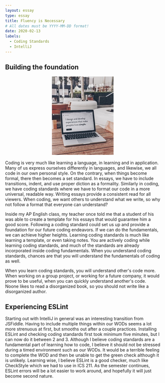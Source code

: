 ```yaml
---
layout: essay
type: essay
title: Fluency is Necessary
# All dates must be YYYY-MM-DD format!
date: 2020-02-13
labels:
  - Coding Standards
  - IntelliJ
---
```


## Building the foundation
<p align="center"><img class="ui tiny left circular floated image" src="../images/codingStandard.jpg"></p>
  Coding is very much like learning a language, in learning and in application. Many of us express ourselves differently in languages, and likewise, we all code in our own personal style. On the contrary, when things become formal, there then becomes a set standard. In essays, we have to include transitions, indent, and use proper diction as a formality. Similarly in coding, we have coding standards where we have to format our code in a more universal, readable way. Writing essays provide a consistent read for all viewers. When coding, we want others to understand what we write, so why not follow a format that everyone can understand? 
  
  Inside my AP English class, my teacher once told me that a student of his was able to create a template for his essays that would guarantee him a good score. Following a coding standard could set us up and provide a foundation for our future coding endeavors. If we can do the fundamentals, we can achieve higher heights. Learning coding standards is much like learning a template, or even taking notes. You are actively coding while learning coding standards, and much of the standards are already incorporated inside coding fundamentals. When you understand coding standards, chances are that you will understand the fundamentals of coding as well.
  
  When you learn coding standards, you will understand other's code more. When working on a group project, or working for a future company, it would prove to be useful, when you can quickly understand another's code. Noone likes to read a disorganized book, so you should not write like a disorganized author. 

## Experiencing ESLint
  Starting out with IntelliJ in general was an interesting transition from JSFiddle. Having to include multiple things within our WODs seems a lot more strenuous at first, but smooths out after a couple practices. Installing ESLint and checking coding standards first took minimum five minutes, but I can now do it between 2 and 3. Although I believe coding standards are a fundamental part of learning how to code, I believe it should not be stressed during a timed environment such as our WODs. It would be a terrible feeling to complete the WOD and then be unable to get the green check although it is unlikely. Learning wise, I believe ESLint is a good checker, much like CheckStyle which we had to use in ICS 211. As the semester continues, ESLint errors will be a lot easier to work around, and hopefully it will just become second nature. 

